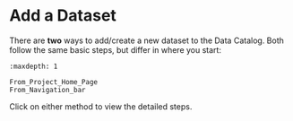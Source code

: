# Add a Dataset
There are **two** ways to add/create a new dataset to the Data Catalog. Both follow the same basic steps, but differ in where you start:

```{toctree}
:maxdepth: 1

From_Project_Home_Page
From_Navigation_bar
```
Click on either method to view the detailed steps.
